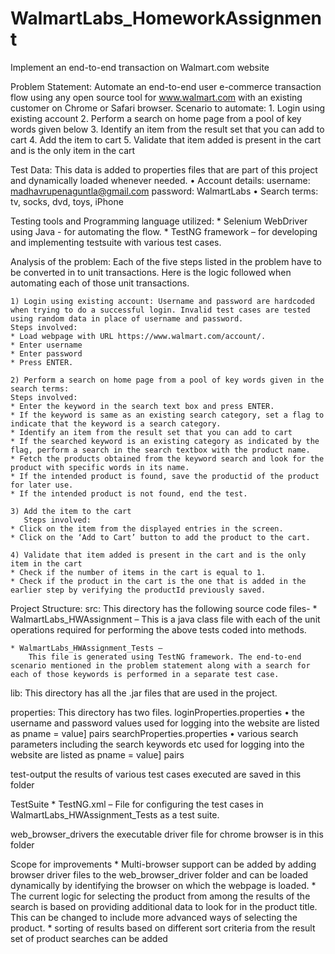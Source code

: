 # WalmartLabs_HomeworkAssignment
Implement an end-to-end transaction on Walmart.com website

Problem Statement:
	Automate an end-to-end user e-commerce transaction flow using any open source tool for www.walmart.com with an existing customer on Chrome or Safari browser.
	Scenario to automate:
	1. Login using existing account
	2. Perform a search on home page from a pool of key words given below
	3. Identify an item from the result set that you can add to cart
	4. Add the item to cart
	5. Validate that item added is present in the cart and is the only item in the cart

Test Data:
	This data is added to properties files that are part of this project and dynamically loaded whenever needed.
	• Account details: username: madhavrupenaguntla@gmail.com
		    password: WalmartLabs
	• Search terms:  tv, socks, dvd, toys, iPhone

Testing tools and Programming language utilized: 
	* Selenium WebDriver using Java - for automating the flow.
	* TestNG framework – for developing and implementing testsuite with various test cases.

Analysis of the problem:
	Each of the five steps listed in the problem have to be converted in to unit transactions.
	Here is the logic followed when automating each of those unit transactions.

	1) Login using existing account: Username and password are hardcoded when trying to do a successful login. Invalid test cases are tested using random data in place of username and password.
	Steps involved:
	* Load webpage with URL https://www.walmart.com/account/.
	* Enter username 
	* Enter password
	* Press ENTER.

	2) Perform a search on home page from a pool of key words given in the search terms:
	Steps involved:
	* Enter the keyword in the search text box and press ENTER.
	* If the keyword is same as an existing search category, set a flag to indicate that the keyword is a search category.
	* Identify an item from the result set that you can add to cart
	* If the searched keyword is an existing category as indicated by the flag, perform a search in the search textbox with the product name.
	* Fetch the products obtained from the keyword search and look for the product with specific words in its name.
	* If the intended product is found, save the productid of the product for later use.
	* If the intended product is not found, end the test.

	3) Add the item to the cart
       Steps involved:
	* Click on the item from the displayed entries in the screen.
	* Click on the ‘Add to Cart’ button to add the product to the cart.

	4) Validate that item added is present in the cart and is the only item in the cart
	* Check if the number of items in the cart is equal to 1.
	* Check if the product in the cart is the one that is added in the earlier step by verifying the productId previously saved.

Project Structure:
src:
	This directory has the following source code files-
	* WalmartLabs_HWAssignment –
		This is a java class file with each of the unit operations required for performing the above tests coded into methods.

	* WalmartLabs_HWAssignment_Tests –
		This file is generated using TestNG framework. The end-to-end scenario mentioned in the problem statement along with a search for each of those keywords is performed in a separate test case.

lib:
	This directory has all the .jar files that are used in the project.

properties:
	This directory has two files.
	loginProperties.properties
	• the username and password values used for logging into the website are listed as pname = value] pairs
	searchProperties.properties
	• various search parameters including the search keywords etc used for logging into the website are listed as pname = value] pairs

test-output
	the results of various test cases executed are saved in this folder

TestSuite
	* TestNG.xml – 
	File for configuring the test cases in WalmartLabs_HWAssignment_Tests as a test suite.

web_browser_drivers
	the executable driver file for chrome browser is in this folder

Scope for improvements
	* Multi-browser support can be added by adding browser driver files to the web_browser_driver folder and can be loaded dynamically by identifying the browser on which the webpage is loaded.
	* The current logic for selecting the product from among the results of the search is based on providing additional data to look for in the product title. This can be changed to include more advanced ways of selecting the product.
	* sorting of results based on different sort criteria from the result set of product searches can be added
